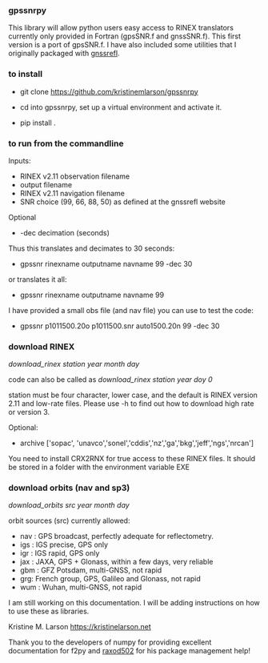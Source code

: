 ### gpssnrpy

This library will allow python users easy access to RINEX translators 
currently only provided in Fortran (gpsSNR.f and gnssSNR.f).  This 
first version is a port of gpsSNR.f.  I have also included some utilities
that I originally packaged with [gnssrefl](https://github.com/kristine/gnssrefl).  

### to install 

* git clone https://github.com/kristinemlarson/gpssnrpy

* cd into gpssnrpy, set up a virtual environment and activate it.

* pip install .


### to run from the commandline


Inputs:

* RINEX v2.11 observation filename
* output filename
* RINEX v2.11 navigation filename
* SNR choice (99, 66, 88, 50) as defined at the gnssrefl website

Optional
* -dec decimation (seconds)

Thus this translates and decimates to 30 seconds:

* gpssnr rinexname outputname navname 99 -dec 30

or translates it all:

* gpssnr rinexname outputname navname 99 

I have provided a small obs file (and nav file) you can use to test the code:

* gpssnr p1011500.20o p1011500.snr auto1500.20n  99 -dec 30


### download RINEX 

*download_rinex station year month day* 

code can also be called as *download_rinex station year doy 0*

station must be four character, lower case, and the default is RINEX version 2.11 and low-rate files.
Please use -h to find out how to download high rate or version 3.

Optional:

* archive  ['sopac', 'unavco','sonel','cddis','nz','ga','bkg','jeff','ngs','nrcan']

You need to install CRX2RNX for true access to these RINEX files.  It should be stored in a 
folder with the environment variable EXE



### download orbits (nav and sp3)

*download_orbits src year month day*

orbit sources (src) currently allowed:

* nav : GPS broadcast, perfectly adequate for reflectometry.
* igs : IGS precise, GPS only
* igr : IGS rapid, GPS only
* jax : JAXA, GPS + Glonass, within a few days, very reliable
* gbm : GFZ Potsdam, multi-GNSS, not rapid
* grg: French group, GPS, Galileo and Glonass, not rapid
* wum : Wuhan, multi-GNSS, not rapid




I am still working on this documentation. I will be adding instructions 
on how to use these as libraries.

Kristine M. Larson
https://kristinelarson.net

Thank you to the developers of numpy for providing excellent documentation for f2py 
and [raxod502](https://github.com/raxod502) for his package management help!

